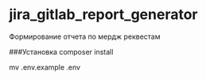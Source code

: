 # jira_gitlab_report_generator
Формирование отчета по мердж реквестам

###Установка
composer install

mv .env.example .env